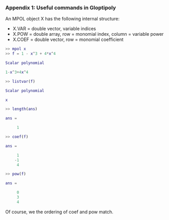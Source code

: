 ### Appendix 1: Useful commands in Gloptipoly

An MPOL object X has the following internal structure:

- X.VAR = double vector, variable indices
- X.POW = double array, row = monomial index, column = variable power
- X.COEF = double vector, row = monomial coefficient

```matlab
>> mpol x
>> f = 1 - x^3 + 4*x^4

Scalar polynomial

1-x^3+4x^4

>> listvar(f)

Scalar polynomial

x

>> length(ans)

ans =

     1

>> coef(f)

ans =

     1
    -1
     4

>> pow(f)

ans =

     0
     3
     4
```

Of course, we the ordering of coef and pow match.
